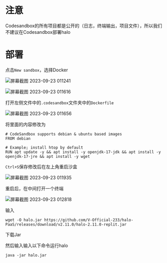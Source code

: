 # 注意

Codesandbox的所有项目都是公开的（日志，终端输出，项目文件），所以我们不建议在Codesandbox部署halo

# 部署
点击`New sandbox`，选择Docker

![屏幕截图 2023-09-23 011241](https://github.com/V-Official-233/halo-PaaS/assets/104217168/421dd586-1a87-4fd9-a8e1-2fe1a7bdda1d)

![屏幕截图 2023-09-23 011616](https://github.com/V-Official-233/halo-PaaS/assets/104217168/2b0e90cc-cb7e-4337-8507-51370421cb67)

打开左侧文件中的`.codesandbox`文件夹中的`Dockerfile`

![屏幕截图 2023-09-23 011656](https://github.com/V-Official-233/halo-PaaS/assets/104217168/f4ab0d5f-2eee-4cc0-8a8b-d4386bf8c463)

将里面的内容修改为
```
# CodeSandbox supports debian & ubuntu based images
FROM debian

# Example; install htop by default
RUN apt update -y && apt install -y openjdk-17-jdk && apt install -y openjdk-17-jre && apt install -y wget
```
`Ctrl+S`保存修改后在左上角重启沙盒

![屏幕截图 2023-09-23 011935](https://github.com/V-Official-233/halo-PaaS/assets/104217168/601c1b54-ea8c-4520-a884-bc9b5703025b)

重启后，在中间打开一个终端

![屏幕截图 2023-09-23 012818](https://github.com/V-Official-233/halo-PaaS/assets/104217168/7495306c-eb2a-4b28-bf02-4eb1ab11b162)

输入
```
wget -O halo.jar https://github.com/V-Official-233/halo-PaaS/releases/download/v2.11.0/halo-2.11.0-replit.jar
```

下载Jar

然后输入输入以下命令运行halo
```
java -jar halo.jar
```


